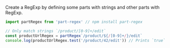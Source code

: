 Create a RegExp by defining some parts with strings and other parts with RegExp.

```js
import partRegex from 'part-regex' // npm install part-regex

// Only match strings `/product/[0-9]+/edit`
const productUrlRegex = partRegex`/product/${/[0-9]+/}/edit`
console.log(productUrlRegex.test('/product/42/edit')) // Prints `true`
```
